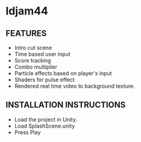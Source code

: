 # ldjam44
FEATURES
--------
- Intro cut scene
- Time based user input
- Score tracking
- Combo multiplier
- Particle effects based on player's input
- Shaders for pulse effect
- Rendered real time video to background texture.

INSTALLATION INSTRUCTIONS
-------------------------
- Load the project in Unity.
- Load SplashScene.unity
- Press Play
